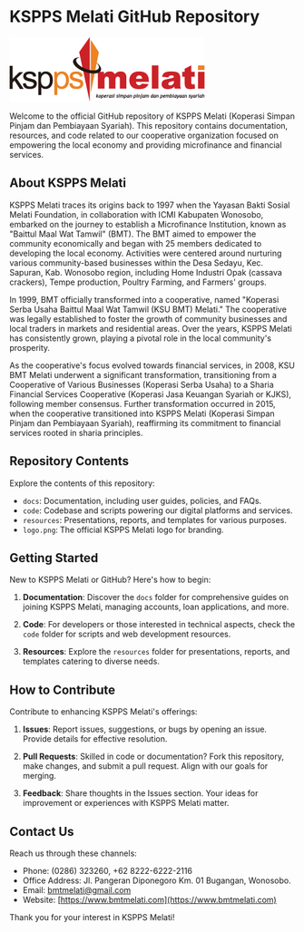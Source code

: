 # KSPPS Melati GitHub Repository

![KSPPS Melati Logo](logo.png)

Welcome to the official GitHub repository of KSPPS Melati (Koperasi Simpan Pinjam dan Pembiayaan Syariah). This repository contains documentation, resources, and code related to our cooperative organization focused on empowering the local economy and providing microfinance and financial services.

## About KSPPS Melati

KSPPS Melati traces its origins back to 1997 when the Yayasan Bakti Sosial Melati Foundation, in collaboration with ICMI Kabupaten Wonosobo, embarked on the journey to establish a Microfinance Institution, known as "Baittul Maal Wat Tamwil" (BMT). The BMT aimed to empower the community economically and began with 25 members dedicated to developing the local economy. Activities were centered around nurturing various community-based businesses within the Desa Sedayu, Kec. Sapuran, Kab. Wonosobo region, including Home Industri Opak (cassava crackers), Tempe production, Poultry Farming, and Farmers' groups.

In 1999, BMT officially transformed into a cooperative, named "Koperasi Serba Usaha Baittul Maal Wat Tamwil (KSU BMT) Melati." The cooperative was legally established to foster the growth of community businesses and local traders in markets and residential areas. Over the years, KSPPS Melati has consistently grown, playing a pivotal role in the local community's prosperity.

As the cooperative's focus evolved towards financial services, in 2008, KSU BMT Melati underwent a significant transformation, transitioning from a Cooperative of Various Businesses (Koperasi Serba Usaha) to a Sharia Financial Services Cooperative (Koperasi Jasa Keuangan Syariah or KJKS), following member consensus. Further transformation occurred in 2015, when the cooperative transitioned into KSPPS Melati (Koperasi Simpan Pinjam dan Pembiayaan Syariah), reaffirming its commitment to financial services rooted in sharia principles.

## Repository Contents

Explore the contents of this repository:

- `docs`: Documentation, including user guides, policies, and FAQs.
- `code`: Codebase and scripts powering our digital platforms and services.
- `resources`: Presentations, reports, and templates for various purposes.
- `logo.png`: The official KSPPS Melati logo for branding.

## Getting Started

New to KSPPS Melati or GitHub? Here's how to begin:

1. **Documentation**: Discover the `docs` folder for comprehensive guides on joining KSPPS Melati, managing accounts, loan applications, and more.

2. **Code**: For developers or those interested in technical aspects, check the `code` folder for scripts and web development resources.

3. **Resources**: Explore the `resources` folder for presentations, reports, and templates catering to diverse needs.

## How to Contribute

Contribute to enhancing KSPPS Melati's offerings:

1. **Issues**: Report issues, suggestions, or bugs by opening an issue. Provide details for effective resolution.

2. **Pull Requests**: Skilled in code or documentation? Fork this repository, make changes, and submit a pull request. Align with our goals for merging.

3. **Feedback**: Share thoughts in the Issues section. Your ideas for improvement or experiences with KSPPS Melati matter.

## Contact Us

Reach us through these channels:

- Phone: (0286) 323260, +62 8222-6222-2116
- Office Address: Jl. Pangeran Diponegoro Km. 01 Bugangan, Wonosobo.
- Email: bmtmelati@gmail.com
- Website: [https://www.bmtmelati.com](https://www.bmtmelati.com)

Thank you for your interest in KSPPS Melati!

<!---
ksppsmelati/ksppsmelati is a ✨ special ✨ repository because its `README.md` (this file) appears on your GitHub profile.
You can click the Preview link to take a look at your changes.
--->
